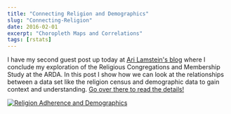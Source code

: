 ```yaml
---
title: "Connecting Religion and Demographics"
slug: "Connecting-Religion"
date: 2016-02-01
excerpt: "Choropleth Maps and Correlations"
tags: [rstats]
---
```




I have my second guest post up today at [Ari Lamstein's blog](http://www.arilamstein.com/blog/2016/02/01/mapping-religious-adherence-r-now-demographics/) where I conclude my exploration of the Religious Congregations and Membership Study at the ARDA. In this post I show how we can look at the relationships between a data set like the religion census and demographic data to gain context and understanding. [Go over there to read the details!](http://www.arilamstein.com/blog/2016/02/01/mapping-religious-adherence-r-now-demographics/)

[![Religion Adherence and Demographics](/figs/2016-02-01-Connecting-Religion/blackpopulation-1.png)](http://www.arilamstein.com/blog/2016/02/01/mapping-religious-adherence-r-now-demographics/)
